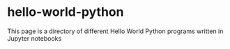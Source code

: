 # hello-world-python
This page is a directory of different Hello World Python programs written in Jupyter notebooks

